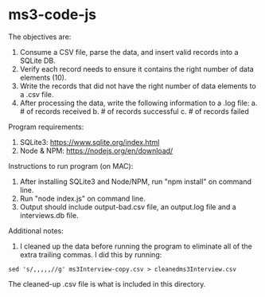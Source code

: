 # ms3-code-js

The objectives are:

1. Consume a CSV file, parse the data, and insert valid records into a SQLite DB.
2. Verify each record needs to ensure it contains the right number of data elements (10).
3. Write the records that did not have the right number of data elements to a .csv file.
4. After processing the data, write the following information to a .log file: a. # of records received b. # of records successful c. # of records failed

Program requirements:

1. SQLite3: https://www.sqlite.org/index.html
2. Node & NPM: https://nodejs.org/en/download/

Instructions to run program (on MAC):

1. After installing SQLite3 and Node/NPM, run "npm install" on command line.
2. Run "node index.js" on command line.
3. Output should include output-bad.csv file, an output.log file and a interviews.db file.

Additional notes:

1. I cleaned up the data before running the program to eliminate all of the extra trailing commas.  I did this by running:
```
sed 's/,,,,,//g' ms3Interview-copy.csv > cleanedms3Interview.csv
```
The cleaned-up .csv file is what is included in this directory.
